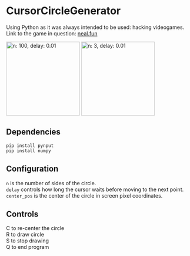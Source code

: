 # CursorCircleGenerator
Using Python as it was always intended to be used: hacking videogames.\
Link to the game in question: [neal.fun](https://neal.fun/perfect-circle/)

<img src="https://github.com/zanbowie138/CursorCircleGenerator/assets/72674604/b343afda-340d-4cf6-852b-789f1b5446b0" alt="n: 100, delay: 0.01" width="200" height="200"/>
<img src="https://github.com/zanbowie138/CursorCircleGenerator/assets/72674604/a3229431-5d92-4a7d-98f8-9fa11dfcf12b" alt="n: 3, delay: 0.01" width="200" height="200"/>


## Dependencies
`pip install pynput`\
`pip install numpy`

## Configuration
`n` is the number of sides of the circle.\
`delay` controls how long the cursor waits before moving to the next point.\
`center_pos` is the center of the circle in screen pixel coordinates.

## Controls
C to re-center the circle\
R to draw circle\
S to stop drawing\
Q to end program
